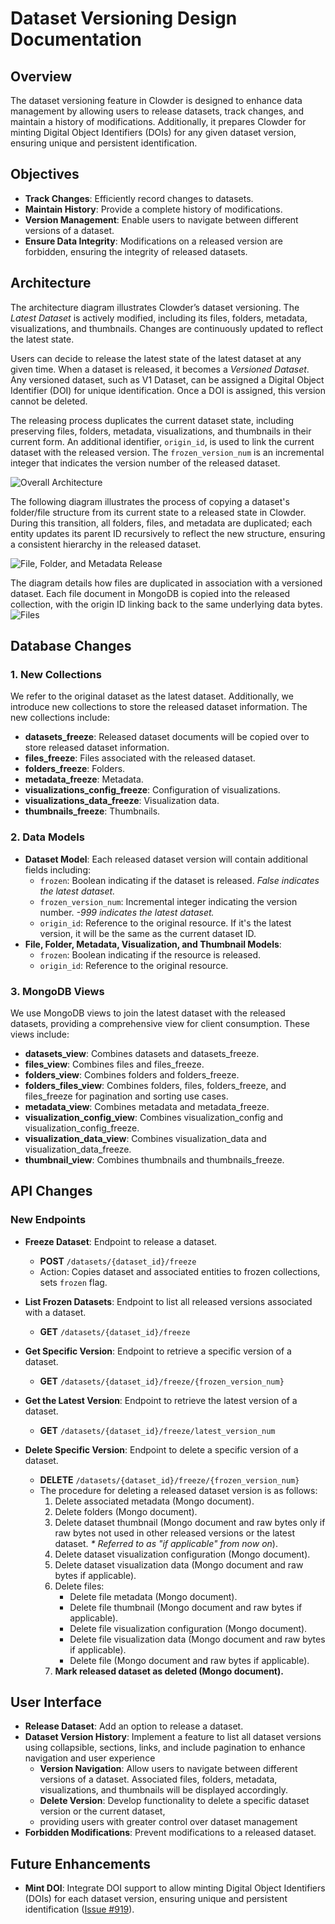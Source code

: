 # Dataset Versioning Design Documentation

## Overview

The dataset versioning feature in Clowder is designed to enhance data management by allowing users to release datasets,
track changes, and maintain a history of modifications. Additionally, it prepares Clowder for minting Digital Object
Identifiers (DOIs) for any given dataset version, ensuring unique and persistent identification.

## Objectives

- **Track Changes**: Efficiently record changes to datasets.
- **Maintain History**: Provide a complete history of modifications.
- **Version Management**: Enable users to navigate between different versions of a dataset.
- **Ensure Data Integrity**: Modifications on a released version are forbidden, ensuring the integrity of released
  datasets.

## Architecture

The architecture diagram illustrates Clowder’s dataset versioning. The *Latest Dataset* is actively modified,
including its files, folders, metadata, visualizations, and thumbnails. Changes are continuously updated to reflect the
latest state.

Users can decide to release the latest state of the latest dataset at any given time. When a dataset is
released, it becomes a *Versioned Dataset*. Any versioned dataset, such as V1 Dataset, can be assigned a Digital Object
Identifier (DOI) for unique identification. Once a DOI is assigned, this version cannot be deleted.

The releasing process duplicates the current dataset state, including preserving files, folders, metadata,
visualizations, and thumbnails in their current form. An additional identifier, `origin_id`, is used to link the
current dataset with the released version. The `frozen_version_num` is an incremental integer that indicates the
version number of the released dataset.

![Overall Architecture](../assets/images/dataset_versioning_overall_arch.jpg)

The following diagram illustrates the process of copying a dataset's folder/file structure from its current state to a
released state in Clowder. During this transition, all folders, files, and metadata are duplicated; each entity updates
its parent ID recursively to reflect the new structure, ensuring a consistent hierarchy in the released dataset.

![File, Folder, and Metadata Release](../assets/images/dataset_versioning_file_folder_metadata.jpg)

The diagram details how files are duplicated in association with a versioned dataset. Each file document in MongoDB is
copied into the released collection, with the origin ID linking back to the same underlying data bytes.
![Files](../assets/images/dataset_versioning_file.jpg)

## Database Changes

### 1. New Collections

We refer to the original dataset as the latest dataset. Additionally, we introduce new collections to store
the released dataset information. The new collections include:

- **datasets_freeze**: Released dataset documents will be copied over to store released dataset information.
- **files_freeze**: Files associated with the released dataset.
- **folders_freeze**: Folders.
- **metadata_freeze**: Metadata.
- **visualizations_config_freeze**: Configuration of visualizations.
- **visualizations_data_freeze**: Visualization data.
- **thumbnails_freeze**: Thumbnails.

### 2. Data Models

- **Dataset Model**: Each released dataset version will contain additional fields including:
    - `frozen`: Boolean indicating if the dataset is released. _False indicates the latest dataset._
    - `frozen_version_num`: Incremental integer indicating the version number. _-999 indicates the latest dataset._
    - `origin_id`: Reference to the original resource. If it's the latest version, it will be the same as the current
      dataset ID.
- **File, Folder, Metadata, Visualization, and Thumbnail Models**:
    - `frozen`: Boolean indicating if the resource is released.
    - `origin_id`: Reference to the original resource.

### 3. MongoDB Views

We use MongoDB views to join the latest dataset with the released datasets, providing a comprehensive view
for client consumption. These views include:

- **datasets_view**: Combines datasets and datasets_freeze.
- **files_view**: Combines files and files_freeze.
- **folders_view**: Combines folders and folders_freeze.
- **folders_files_view**: Combines folders, files, folders_freeze, and files_freeze for pagination and sorting use
  cases.
- **metadata_view**: Combines metadata and metadata_freeze.
- **visualization_config_view**: Combines visualization_config and visualization_config_freeze.
- **visualization_data_view**: Combines visualization_data and visualization_data_freeze.
- **thumbnail_view**: Combines thumbnails and thumbnails_freeze.

## API Changes

### New Endpoints

- **Freeze Dataset**: Endpoint to release a dataset.
    - **POST** `/datasets/{dataset_id}/freeze`
    - Action: Copies dataset and associated entities to frozen collections, sets `frozen` flag.

- **List Frozen Datasets**: Endpoint to list all released versions associated with a dataset.
    - **GET** `/datasets/{dataset_id}/freeze`

- **Get Specific Version**: Endpoint to retrieve a specific version of a dataset.
    - **GET** `/datasets/{dataset_id}/freeze/{frozen_version_num}`

- **Get the Latest Version**: Endpoint to retrieve the latest version of a dataset.
    - **GET** `/datasets/{dataset_id}/freeze/latest_version_num`

- **Delete Specific Version**: Endpoint to delete a specific version of a dataset.
    - **DELETE** `/datasets/{dataset_id}/freeze/{frozen_version_num}`
    - The procedure for deleting a released dataset version is as follows:
        1. Delete associated metadata (Mongo document).
        2. Delete folders (Mongo document).
        3. Delete dataset thumbnail (Mongo document and raw bytes only if raw bytes not used in other released versions
           or the latest dataset. _* Referred to as "if applicable" from now on_).
        4. Delete dataset visualization configuration (Mongo document).
        5. Delete dataset visualization data (Mongo document and raw bytes if applicable).
        6. Delete files:
            - Delete file metadata (Mongo document).
            - Delete file thumbnail (Mongo document and raw bytes if applicable).
            - Delete file visualization configuration (Mongo document).
            - Delete file visualization data (Mongo document and raw bytes if applicable).
            - Delete file (Mongo document and raw bytes if applicable).
        7. **Mark released dataset as deleted (Mongo document).**

## User Interface

- **Release Dataset**: Add an option to release a dataset.
- **Dataset Version History**: Implement a feature to list all dataset versions using
  collapsible, sections, links, and include pagination to enhance navigation and user experience
    - **Version Navigation**: Allow users to navigate between different versions of a dataset. Associated files,
      folders,
      metadata, visualizations, and thumbnails will be displayed accordingly.
    - **Delete Version**: Develop functionality to delete a specific dataset version or the current dataset,
    - providing users with greater control over dataset management
- **Forbidden Modifications**: Prevent modifications to a released dataset.

## Future Enhancements

- **Mint DOI**: Integrate DOI support to allow minting Digital Object Identifiers (DOIs) for each dataset version,
  ensuring unique and persistent
  identification ([Issue #919](https://github.com/clowder-framework/clowder2/issues/919)).

